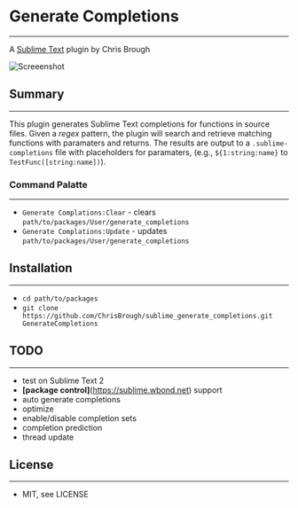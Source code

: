 # Generate Completions
---
A [Sublime Text](http://www.sublimetext.com) plugin by Chris Brough

![Screeenshot](https://github.com/ChrisBrough/sublime_generate_completions/images/screenshot.png)

## Summary
---
This plugin generates Sublime Text completions for functions in source files. Given a _regex_ pattern, the plugin will search and retrieve matching functions with paramaters and returns. The results are output to a `.sublime-completions` file with placeholders for paramaters, (e.g., `${1:string:name}` to `TestFunc([string:name])`).

### Command Palatte
---
- `Generate Complations:Clear` - clears `path/to/packages/User/generate_completions`
- `Generate Complations:Update` - updates `path/to/packages/User/generate_completions`

## Installation
---
- `cd path/to/packages`
- `git clone https://github.com/ChrisBrough/sublime_generate_completions.git GenerateCompletions`

## TODO
---
- test on Sublime Text 2
- **[package control]**(https://sublime.wbond.net) support
- auto generate completions
- optimize
- enable/disable completion sets
- completion prediction
- thread update

## License
---
- MIT, see LICENSE
